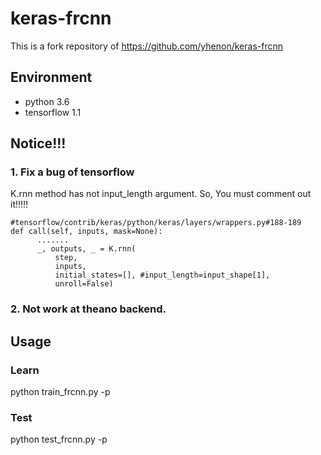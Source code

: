 # keras-frcnn
This is a fork repository of https://github.com/yhenon/keras-frcnn

## Environment
- python 3.6
- tensorflow 1.1

## Notice!!!
### 1. Fix a bug of tensorflow

K.rnn method has not input_length argument. So, You must comment out it!!!!!

```
#tensorflow/contrib/keras/python/keras/layers/wrappers.py#188-189
def call(self, inputs, mask=None):
      .......
      _, outputs, _ = K.rnn(
          step,
          inputs,
          initial_states=[], #input_length=input_shape[1],
          unroll=False)
```


### 2. Not work at theano backend.

## Usage
### Learn
python train_frcnn.py -p <DataDir>

### Test
python test_frcnn.py -p <DataDir>
